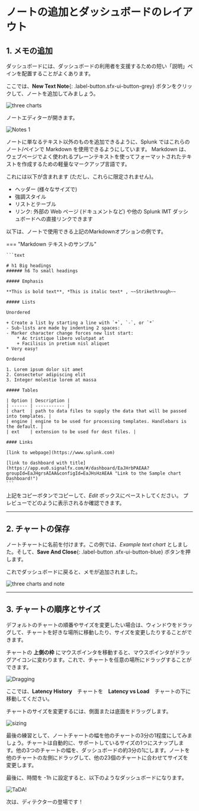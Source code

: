 # ノートの追加とダッシュボードのレイアウト

## 1. メモの追加

ダッシュボードには、ダッシュボードの利用者を支援するための短い「説明」ペインを配置することがよくあります。

ここでは、**New Text Note**{: .label-button.sfx-ui-button-grey} ボタンをクリックして、ノートを追加してみましょう。

![three charts](/images/dashboards/M-MoreCharts-10.png)

ノートエディターが開きます。

![Notes 1](/images/dashboards/M-Notes-1.png)

ノートに単なるテキスト以外のものを追加できるように、Splunk ではこれらのノート/ペインで Markdown を使用できるようにしています。
Markdown は、ウェブページでよく使われるプレーンテキストを使ってフォーマットされたテキストを作成するための軽量なマークアップ言語です。

これには以下が含まれます (ただし、これらに限定されません)。

* ヘッダー (様々なサイズで)
* 強調スタイル
* リストとテーブル
* リンク: 外部の Web ページ (ドキュメントなど) や他の Splunk IMT ダッシュボードへの直接リンクできます

以下は、ノートで使用できる上記のMarkdownオプションの例です。

=== "Markdown テキストのサンプル"

    ```text

    # h1 Big headings
    ###### h6 To small headings

    ##### Emphasis

    **This is bold text**, *This is italic text* , ~~Strikethrough~~

    ##### Lists

    Unordered

    + Create a list by starting a line with `+`, `-`, or `*`
    - Sub-lists are made by indenting 2 spaces:
    - Marker character change forces new list start:
        * Ac tristique libero volutpat at
        + Facilisis in pretium nisl aliquet
    * Very easy!

    Ordered

    1. Lorem ipsum dolor sit amet
    2. Consectetur adipiscing elit
    3. Integer molestie lorem at massa

    ##### Tables

    | Option | Description |
    | ------ | ----------- |
    | chart  | path to data files to supply the data that will be passed into templates. |
    | engine | engine to be used for processing templates. Handlebars is the default. |
    | ext    | extension to be used for dest files. |

    #### Links

    [link to webpage](https://www.splunk.com)

    [link to dashboard with title](https://app.eu0.signalfx.com/#/dashboard/EaJHrbPAEAA?groupId=EaJHgrsAIAA&configId=EaJHsHzAEAA "Link to the Sample chart Dashboard!")
    ```
上記をコピーボタンでコピーして、*Edit* ボックスにペーストしてください。
プレビューでどのように表示されるか確認できます。

---

## 2. チャートの保存

ノートチャートに名前を付けます。この例では、*Example text chart* としました。そして、**Save And Close**{: .label-button .sfx-ui-button-blue} ボタンを押します。

これでダッシュボードに戻ると、メモが追加されました。

![three charts and note](/images/dashboards/M-Notes-2.png)

---

## 3. チャートの順序とサイズ

デフォルトのチャートの順番やサイズを変更したい場合は、ウィンドウをドラッグして、チャートを好きな場所に移動したり、サイズを変更したりすることができます。

チャートの **上側の枠** にマウスポインタを移動すると、マウスポインタがドラッグアイコンに変わります。これで、チャートを任意の場所にドラッグすることができます。

![Dragging](/images/dashboards/M-Notes-4.png)

ここでは、**Latency History**　チャートを　**Latency vs Load**　チャートの下に移動してください。

チャートのサイズを変更するには、側面または底面をドラッグします。

![sizing](/images/dashboards/M-Notes-5.png)

最後の練習として、ノートチャートの幅を他のチャートの3分の1程度にしてみましょう。チャートは自動的に、サポートしているサイズの1つにスナップします。他の3つのチャートの幅を、ダッシュボードの約3分の1にします。ノートを他のチャートの左側にドラッグして、他の23個のチャートに合わせてサイズを変更します。

最後に、時間を -1h に設定すると、以下のようなダッシュボードになります。

![TaDA!](/images/dashboards/M-Notes-6.png)

次は、ディテクターの登場です！
